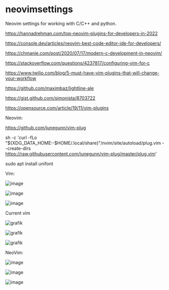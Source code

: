 # neovimsettings

Neovim settings for working with C/C++ and python.

https://hannadrehman.com/top-neovim-plugins-for-developers-in-2022

https://console.dev/articles/neovim-best-code-editor-ide-for-developers/

https://chmanie.com/post/2020/07/17/modern-c-development-in-neovim/

https://stackoverflow.com/questions/4237817/configuring-vim-for-c

https://www.twilio.com/blog/5-must-have-vim-plugins-that-will-change-your-workflow

https://github.com/maximbaz/lightline-ale

https://gist.github.com/simonista/8703722

https://opensource.com/article/19/11/vim-plugins

Neovim:

https://github.com/junegunn/vim-plug

sh -c 'curl -fLo "${XDG_DATA_HOME:-$HOME/.local/share}"/nvim/site/autoload/plug.vim --create-dirs \
       https://raw.githubusercontent.com/junegunn/vim-plug/master/plug.vim'

sudo apt install unifont

Vim:

![image](https://user-images.githubusercontent.com/32228946/198881723-f3244ae9-29cf-4571-b08c-a2bc48f7ae64.png)

![image](https://user-images.githubusercontent.com/32228946/198881760-d56478ca-2916-4e41-a59f-754e07b7a83c.png)

![image](https://user-images.githubusercontent.com/32228946/198881793-f92cf0ab-d90d-4bf3-9c59-e363d6c7ef48.png)

Current vim

![grafik](https://user-images.githubusercontent.com/32228946/200798305-32f21702-41db-417b-955b-47206baae8fd.png)

![grafik](https://user-images.githubusercontent.com/32228946/200798410-2cb2ed6e-8789-431a-9242-543e522121eb.png)

![grafik](https://user-images.githubusercontent.com/32228946/200798648-80b3853e-713d-4466-903b-ed444676916d.png)

NeoVim:

![image](https://user-images.githubusercontent.com/32228946/198881817-b9706b94-df76-4f43-a734-676c74ef7af9.png)

![image](https://user-images.githubusercontent.com/32228946/198881831-c9584c3a-e728-49b4-9412-2fb5d66f2b12.png)

![image](https://user-images.githubusercontent.com/32228946/198881847-5387ea5c-0b66-4010-8cc9-9cae478d88c0.png)
